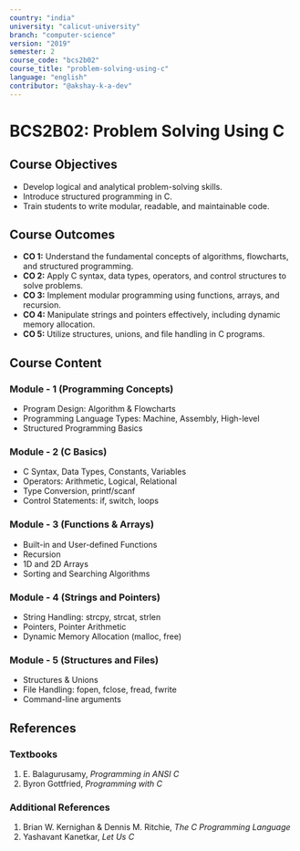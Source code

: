 ```yaml
---
country: "india"
university: "calicut-university"
branch: "computer-science"
version: "2019"
semester: 2
course_code: "bcs2b02"
course_title: "problem-solving-using-c"
language: "english"
contributor: "@akshay-k-a-dev"
---
```


# BCS2B02: Problem Solving Using C

## Course Objectives
* Develop logical and analytical problem-solving skills.
* Introduce structured programming in C.
* Train students to write modular, readable, and maintainable code.

## Course Outcomes
* **CO 1:** Understand the fundamental concepts of algorithms, flowcharts, and structured programming.
* **CO 2:** Apply C syntax, data types, operators, and control structures to solve problems.
* **CO 3:** Implement modular programming using functions, arrays, and recursion.
* **CO 4:** Manipulate strings and pointers effectively, including dynamic memory allocation.
* **CO 5:** Utilize structures, unions, and file handling in C programs.

## Course Content

### Module - 1 (Programming Concepts)
* Program Design: Algorithm & Flowcharts
* Programming Language Types: Machine, Assembly, High-level
* Structured Programming Basics

### Module - 2 (C Basics)
* C Syntax, Data Types, Constants, Variables
* Operators: Arithmetic, Logical, Relational
* Type Conversion, printf/scanf
* Control Statements: if, switch, loops

### Module - 3 (Functions & Arrays)
* Built-in and User-defined Functions
* Recursion
* 1D and 2D Arrays
* Sorting and Searching Algorithms

### Module - 4 (Strings and Pointers)
* String Handling: strcpy, strcat, strlen
* Pointers, Pointer Arithmetic
* Dynamic Memory Allocation (malloc, free)

### Module - 5 (Structures and Files)
* Structures & Unions
* File Handling: fopen, fclose, fread, fwrite
* Command-line arguments

## References
### Textbooks
1. E. Balagurusamy, *Programming in ANSI C*
2. Byron Gottfried, *Programming with C*

### Additional References
1. Brian W. Kernighan & Dennis M. Ritchie, *The C Programming Language*
2. Yashavant Kanetkar, *Let Us C*
